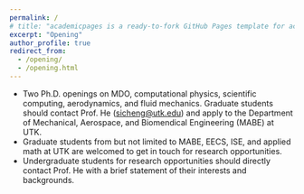 ```yaml
---
permalink: /
# title: "academicpages is a ready-to-fork GitHub Pages template for academic personal websites"
excerpt: "Opening"
author_profile: true
redirect_from: 
  - /opening/
  - /opening.html
---
```


* Two Ph.D. openings on MDO, computational physics, scientific computing, aerodynamics, and fluid mechanics. Graduate students should contact Prof. He (sicheng@utk.edu) and apply to the Department of Mechanical, Aerospace, and Biomendical Engineering (MABE) at UTK.
* Graduate students from but not limited to MABE, EECS, ISE, and applied math at UTK are welcomed to get in touch for research opportunities.
* Undergraduate students for research opportunities should directly contact Prof. He with a brief statement of their interests and backgrounds.
